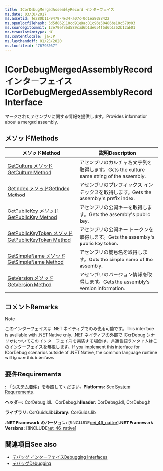 ```yaml
---
title: ICorDebugMergedAssemblyRecord インターフェイス
ms.date: 03/30/2017
ms.assetid: fe280b11-9479-4e34-a07c-0d1ea8088422
ms.openlocfilehash: 6d5d862110cd91e8ac81c96e50486be10c579903
ms.sourcegitcommit: 13e79efdbd589cad6b1de634f5d6b1262b12ab01
ms.translationtype: MT
ms.contentlocale: ja-JP
ms.lasthandoff: 01/28/2020
ms.locfileid: "76793067"
---
```

# <a name="icordebugmergedassemblyrecord-interface"></a><span data-ttu-id="dfcc9-102">ICorDebugMergedAssemblyRecord インターフェイス</span><span class="sxs-lookup"><span data-stu-id="dfcc9-102">ICorDebugMergedAssemblyRecord Interface</span></span>
<span data-ttu-id="dfcc9-103">マージされたアセンブリに関する情報を提供します。</span><span class="sxs-lookup"><span data-stu-id="dfcc9-103">Provides information about a merged assembly.</span></span>  
  
## <a name="methods"></a><span data-ttu-id="dfcc9-104">メソッド</span><span class="sxs-lookup"><span data-stu-id="dfcc9-104">Methods</span></span>  
  
|<span data-ttu-id="dfcc9-105">メソッド</span><span class="sxs-lookup"><span data-stu-id="dfcc9-105">Method</span></span>|<span data-ttu-id="dfcc9-106">説明</span><span class="sxs-lookup"><span data-stu-id="dfcc9-106">Description</span></span>|  
|------------|-----------------|  
|[<span data-ttu-id="dfcc9-107">GetCulture メソッド</span><span class="sxs-lookup"><span data-stu-id="dfcc9-107">GetCulture Method</span></span>](icordebugmergedassemblyrecord-getculture-method.md)|<span data-ttu-id="dfcc9-108">アセンブリのカルチャ名文字列を取得します。</span><span class="sxs-lookup"><span data-stu-id="dfcc9-108">Gets the culture name string of the assembly.</span></span>|  
|[<span data-ttu-id="dfcc9-109">GetIndex メソッド</span><span class="sxs-lookup"><span data-stu-id="dfcc9-109">GetIndex Method</span></span>](icordebugmergedassemblyrecord-getindex-method.md)|<span data-ttu-id="dfcc9-110">アセンブリのプレフィックス インデックスを取得します。</span><span class="sxs-lookup"><span data-stu-id="dfcc9-110">Gets the assembly's prefix index.</span></span>|  
|[<span data-ttu-id="dfcc9-111">GetPublicKey メソッド</span><span class="sxs-lookup"><span data-stu-id="dfcc9-111">GetPublicKey Method</span></span>](icordebugmergedassemblyrecord-getpublickey-method.md)|<span data-ttu-id="dfcc9-112">アセンブリの公開キーを取得します。</span><span class="sxs-lookup"><span data-stu-id="dfcc9-112">Gets the assembly's public key.</span></span>|  
|[<span data-ttu-id="dfcc9-113">GetPublicKeyToken メソッド</span><span class="sxs-lookup"><span data-stu-id="dfcc9-113">GetPublicKeyToken Method</span></span>](icordebugmergedassemblyrecord-getpublickeytoken-method.md)|<span data-ttu-id="dfcc9-114">アセンブリの公開キー トークンを取得します。</span><span class="sxs-lookup"><span data-stu-id="dfcc9-114">Gets the assembly's public key token.</span></span>|  
|[<span data-ttu-id="dfcc9-115">GetSimpleName メソッド</span><span class="sxs-lookup"><span data-stu-id="dfcc9-115">GetSimpleName Method</span></span>](icordebugmergedassemblyrecord-getsimplename-method.md)|<span data-ttu-id="dfcc9-116">アセンブリの簡易名を取得します。</span><span class="sxs-lookup"><span data-stu-id="dfcc9-116">Gets the simple name of the assembly.</span></span>|  
|[<span data-ttu-id="dfcc9-117">GetVersion メソッド</span><span class="sxs-lookup"><span data-stu-id="dfcc9-117">GetVersion Method</span></span>](icordebugmergedassemblyrecord-getversion-method.md)|<span data-ttu-id="dfcc9-118">アセンブリのバージョン情報を取得します。</span><span class="sxs-lookup"><span data-stu-id="dfcc9-118">Gets the assembly's version information.</span></span>|  
  
## <a name="remarks"></a><span data-ttu-id="dfcc9-119">コメント</span><span class="sxs-lookup"><span data-stu-id="dfcc9-119">Remarks</span></span>  
  
> [!NOTE]
> <span data-ttu-id="dfcc9-120">このインターフェイスは .NET ネイティブでのみ使用可能です。</span><span class="sxs-lookup"><span data-stu-id="dfcc9-120">This interface is available with .NET Native only.</span></span> <span data-ttu-id="dfcc9-121">.NET ネイティブの外部で ICorDebug シナリオについてこのインターフェイスを実装する場合は、共通言語ランタイムはこのインターフェイスを無視します。</span><span class="sxs-lookup"><span data-stu-id="dfcc9-121">If you implement this interface for ICorDebug scenarios outside of .NET Native, the common language runtime will ignore this interface.</span></span>  
  
## <a name="requirements"></a><span data-ttu-id="dfcc9-122">要件</span><span class="sxs-lookup"><span data-stu-id="dfcc9-122">Requirements</span></span>  
 <span data-ttu-id="dfcc9-123">**:** 「[システム要件](../../../../docs/framework/get-started/system-requirements.md)」を参照してください。</span><span class="sxs-lookup"><span data-stu-id="dfcc9-123">**Platforms:** See [System Requirements](../../../../docs/framework/get-started/system-requirements.md).</span></span>  
  
 <span data-ttu-id="dfcc9-124">**ヘッダー:** CorDebug.idl、CorDebug.h</span><span class="sxs-lookup"><span data-stu-id="dfcc9-124">**Header:** CorDebug.idl, CorDebug.h</span></span>  
  
 <span data-ttu-id="dfcc9-125">**ライブラリ:** CorGuids.lib</span><span class="sxs-lookup"><span data-stu-id="dfcc9-125">**Library:** CorGuids.lib</span></span>  
  
 <span data-ttu-id="dfcc9-126">**.NET Framework のバージョン:** [!INCLUDE[net_46_native](../../../../includes/net-46-native-md.md)]</span><span class="sxs-lookup"><span data-stu-id="dfcc9-126">**.NET Framework Versions:** [!INCLUDE[net_46_native](../../../../includes/net-46-native-md.md)]</span></span>  
  
## <a name="see-also"></a><span data-ttu-id="dfcc9-127">関連項目</span><span class="sxs-lookup"><span data-stu-id="dfcc9-127">See also</span></span>

- [<span data-ttu-id="dfcc9-128">デバッグ インターフェイス</span><span class="sxs-lookup"><span data-stu-id="dfcc9-128">Debugging Interfaces</span></span>](debugging-interfaces.md)
- [<span data-ttu-id="dfcc9-129">デバッグ</span><span class="sxs-lookup"><span data-stu-id="dfcc9-129">Debugging</span></span>](index.md)
